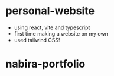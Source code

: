 # personal-website
- using react, vite and typescript
- first time making a website on my own
- used tailwind CSS!
# nabira-portfolio
